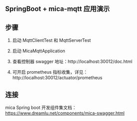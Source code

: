 ## SpringBoot + mica-mqtt 应用演示

## 步骤
1. 启动 MqttClientTest 和 MqttServerTest

2. 启动 MicaMqttApplication

3. 查看控制器 swagger 地址：http://localhost:30012/doc.html

4. 可开启 prometheus 指标收集，详见： http://localhost:30012/actuator/prometheus

## 连接

mica Spring boot 开发组件集文档：https://www.dreamlu.net/components/mica-swagger.html
